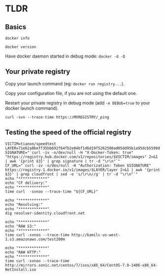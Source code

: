# TLDR

## Basics

`docker info`

`docker version`

Have docker daemon started in debug mode: `docker -d -D`


## Your private registry

Copy your launch command (eg: `docker run registry...`).

Copy your configuration file, if you are not using the default one.

Restart your private registry in debug mode (add `-e DEBUG=true` to your docker launch command).

`curl -svn --trace-time https://MYREGISTRY/_ping`

## Testing the speed of the official registry

```
VICTIM=tianon/speedtest
LAYER=71e62a8beff35bb692f64fb2e04bf1d6d19f5262500ad05dd95b1a95dcb5599d
SIGNATURE="`curl -iv -o/dev/null -H "X-Docker-Token: true" "https://registry.hub.docker.com/v1/repositories/$VICTIM/images" 2>&1 | awk '{print $3}' | grep signature | tr -d "\r\n"`"
CF_URL="`curl -iv -o/dev/null -H "Authorization: Token $SIGNATURE" https://registry-1.docker.io/v1/images/$LAYER/layer 2>&1 | awk '{print $3}' | grep cloudfront | sed -e 's/\r\n//g' | tr -d "\r\n"`"
echo "*************"
echo "CF delivery:"
echo "*************"
time curl  -svnoo --trace-time "${CF_URL}"

echo "*************"
echo "Resolving:"
echo "*************"
dig resolver-identity.cloudfront.net

echo "*************"
echo "RAW S3:"
echo "*************"
time curl -svnoo --trace-time http://kamilc-us-west-1.s3.amazonaws.com/test200m

echo "*************"
echo "RAW HTTP:"
echo "*************"
time curl -svnoo --trace-time http://mirrors.sonic.net/centos/7/isos/x86_64/CentOS-7.0-1406-x86_64-NetInstall.iso

```
